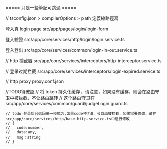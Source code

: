 ===== 只是一些筆記可跳過 =====

// tsconfig.json > compilerOptions > path  定義縮路徑寫


登入頁 login page
src/app/pages/login/login-form


登入驗證
src/app/core/services/http/login/login.service.ts

登入登出
src/app/core/services/common/login-in-out.service.ts


// http 攔截器
src/app/core/services/interceptors/http-interceptor.service.ts


// 登录过期拦截
src/app/core/services/interceptors/login-expired.service.ts


// http  proxy
proxy.conf.json



//TODO待確認
// 将 token 持久化缓存，请注意，如果没有缓存，则会在路由守卫中被拦截，不让路由跳转
// 这个路由守卫在src/app/core/services/common/guard/judgeLogin.guard.ts


    // todo 登录后台返回统一模式为,如果code不为0，会自动被拦截，如果需要修改，请在src/app/core/services/http/base-http.service.ts中进行修改
    // {
    //   code:number,
    //   data:any,
    //   msg：string
    // }